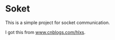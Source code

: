 Soket
===========

This is a simple project for socket communication.

I got this from www.cnblogs.com/hlxs.